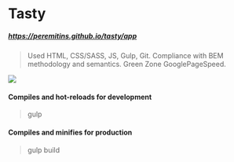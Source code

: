 # Tasty
##### https://peremitins.github.io/tasty/app

> Used HTML, CSS/SASS, JS, Gulp, Git.
> Compliance with BEM methodology and semantics. Green Zone GooglePageSpeed.

[![](https://github.com/peremitins/tasty/blob/main/screen.jpg)](https://peremitins.github.io/tasty/app)

#### Compiles and hot-reloads for development
> gulp

#### Compiles and minifies for production
> gulp build
